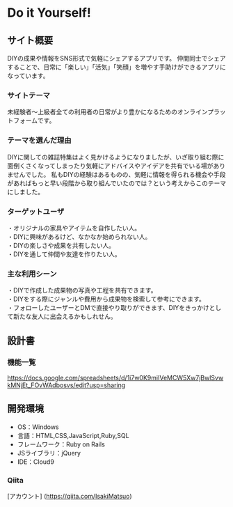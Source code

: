 # Do it Yourself!


## サイト概要
DIYの成果や情報をSNS形式で気軽にシェアするアプリです。
仲間同士でシェアすることで、日常に「楽しい」「活気」「笑顔」を増やす手助けができるアプリになっています。

### サイトテーマ
未経験者～上級者全ての利用者の日常がより豊かになるためのオンラインプラットフォームです。

### テーマを選んだ理由
DIYに関しての雑誌特集はよく見かけるようになりましたが、いざ取り組む際に面倒くさくなってしまったり気軽にアドバイスやアイデアを共有でいる場がありませんでした。
私もDIYの経験はあるものの、気軽に情報を得られる機会や手段があればもっと早い段階から取り組んでいたのでは？という考えからこのテーマにしました。

### ターゲットユーザ
・オリジナルの家具やアイテムを自作したい人。<br>
・DIYに興味があるけど、なかなか始められない人。<br>
・DIYの楽しさや成果を共有したい人。<br>
・DIYを通して仲間や友達を作りたい人。

### 主な利用シーン
・DIYで作成した成果物の写真や工程を共有できます。<br>
・DIYをする際にジャンルや費用から成果物を検索して参考にできます。<br>
・フォローしたユーザーとDMで直接やり取りができます、DIYをきっかけとして新たな友人に出会えるかもしれせん。

## 設計書

### 機能一覧
https://docs.google.com/spreadsheets/d/1i7w0K9miIVeMCW5Xw7jBwlSvwkMNjEt_FOvWAdbosvs/edit?usp=sharing

## 開発環境
- OS：Windows
- 言語：HTML,CSS,JavaScript,Ruby,SQL
- フレームワーク：Ruby on Rails
- JSライブラリ：jQuery
- IDE：Cloud9

### Qiita
[アカウント]
(https://qiita.com/IsakiMatsuo)